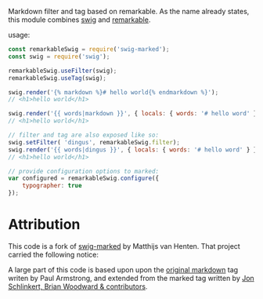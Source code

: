 Markdown filter and tag based on remarkable. As the name already states, this module combines
[swig](https://github.com/paularmstrong/swig/) and [remarkable](https://www.npmjs.com/package/remarkable).

usage:

```javascript
const remarkableSwig = require('swig-marked');
const swig = require('swig');

remarkableSwig.useFilter(swig);
remarkableSwig.useTag(swig);

swig.render('{% markdown %}# hello world{% endmarkdown %}');
// <h1>hello world</h1>

swig.render('{{ words|markdown }}', { locals: { words: '# hello word' } });
// <h1>hello world</h1>

// filter and tag are also exposed like so:
swig.setFilter( 'dingus', remarkableSwig.filter);
swig.render('{{ words|dingus }}', { locals: { words: '# hello word' } });
// <h1>hello world</h1>

// provide configuration options to marked:
var configured = remarkableSwig.configure({
    typographer: true
});
```

Attribution
===========

This code is a fork of [swig-marked](https://www.npmjs.com/package/swig-marked) by Matthijs van Henten.  That project carried the following notice:

A large part of this code is based upon upon the [original markdown](https://github.com/paularmstrong/swig-extras) tag writen by Paul Armstrong, and extended from the marked tag written by [Jon Schlinkert, Brian Woodward & contributors](https://github.com/assemble/swig-extensions).
